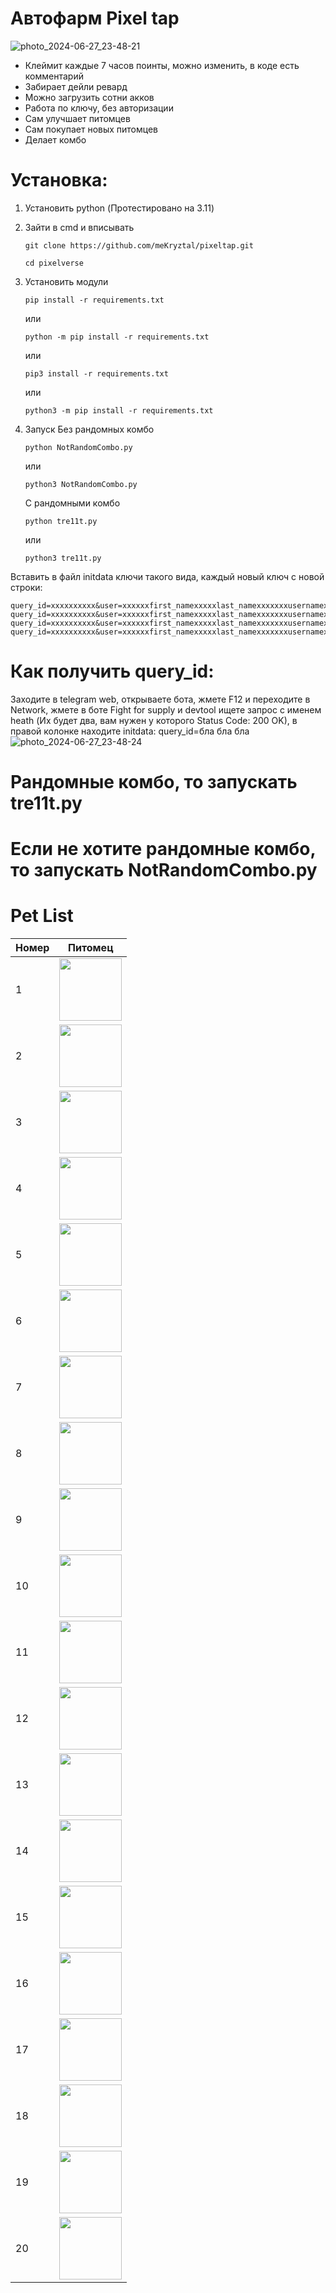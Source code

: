 # Автофарм Pixel tap
![photo_2024-06-27_23-48-21](https://github.com/meKryztal/pixeltap/assets/47853767/bd470927-bf60-4375-b4f2-13acc5f46d0a)

-  Клеймит каждые 7 часов поинты, можно изменить, в коде есть комментарий
-  Забирает дейли ревард
-  Можно загрузить сотни акков
-  Работа по ключу, без авторизации
-  Сам улучшает питомцев
-  Сам покупает новых питомцев
-  Делает комбо



# Установка:
1. Установить python (Протестировано на 3.11)

2. Зайти в cmd и вписывать
   ```
   git clone https://github.com/meKryztal/pixeltap.git
   ```
   ```
   cd pixelverse
   ```
4. Установить модули
   
   ```
   pip install -r requirements.txt
   ```

   или

   ```
   python -m pip install -r requirements.txt
   ```
   
   или
   
   ```
   pip3 install -r requirements.txt
   ```

   или

   ```
   python3 -m pip install -r requirements.txt
   ```

6. Запуск
   Без рандомных комбо
   ```
   python NotRandomCombo.py
   ```

   или

   ```
   python3 NotRandomCombo.py
   ```
   С рандомными комбо
   
   ```
   python tre11t.py
   ```

   или

   ```
   python3 tre11t.py
   ```
Вставить в файл initdata ключи такого вида, каждый новый ключ с новой строки:
   ```
   query_id=xxxxxxxxxx&user=xxxxxxfirst_namexxxxxlast_namexxxxxxxusernamexxxxxxxlanguage_codexxxxxxxallows_write_to_pmxxxxxxx&auth_date=xxxxxx&hash=xxxxxxx
   query_id=xxxxxxxxxx&user=xxxxxxfirst_namexxxxxlast_namexxxxxxxusernamexxxxxxxlanguage_codexxxxxxxallows_write_to_pmxxxxxxx&auth_date=xxxxxx&hash=xxxxxxx
   query_id=xxxxxxxxxx&user=xxxxxxfirst_namexxxxxlast_namexxxxxxxusernamexxxxxxxlanguage_codexxxxxxxallows_write_to_pmxxxxxxx&auth_date=xxxxxx&hash=xxxxxxx
   query_id=xxxxxxxxxx&user=xxxxxxfirst_namexxxxxlast_namexxxxxxxusernamexxxxxxxlanguage_codexxxxxxxallows_write_to_pmxxxxxxx&auth_date=xxxxxx&hash=xxxxxxx
   ```

# Как получить query_id:
Заходите в telegram web, открываете бота, жмете F12 и переходите в Network, жмете в боте Fight for supply и devtool ищете запрос с именем heath (Их будет два, вам нужен у которого Status Code: 200 OK), в правой колонке находите initdata: query_id=бла бла бла
![photo_2024-06-27_23-48-24](https://github.com/meKryztal/pixeltap/assets/47853767/9abd5c91-2acd-4991-b458-0b11c43f37fc)

# Рандомные комбо, то запускать tre11t.py
# Если не хотите рандомные комбо, то запускать NotRandomCombo.py

# Pet List
| Номер                               | Питомец                                                    |
| ---------------------------------- | ------------------------------------------------------------- |
| 1 | <img src="https://storage.googleapis.com/pixelverse-dev.appspot.com/1717749670570_1.png" width="100" height="100"> |
| 2 | <img src="https://storage.googleapis.com/pixelverse-dev.appspot.com/1717753602725_black_puma.png" width="100" height="100"> |
| 3 | <img src="https://storage.googleapis.com/pixelverse-dev.appspot.com/1717750211798_19.png" width="100" height="100"> |
| 4 | <img src="https://storage.googleapis.com/pixelverse-dev.appspot.com/1717750211795_16.png" width="100" height="100"> |
| 5 | <img src="https://storage.googleapis.com/pixelverse-dev.appspot.com/1717750072415_13.png" width="100" height="100"> |
| 6 | <img src="https://storage.googleapis.com/pixelverse-dev.appspot.com/1717750072416_15.png" width="100" height="100"> |
| 7 | <img src="https://storage.googleapis.com/pixelverse-dev.appspot.com/1717749670581_5.png" width="100" height="100"> |
| 8 | <img src="https://storage.googleapis.com/pixelverse-dev.appspot.com/1717749762365_8.png" width="100" height="100"> |
| 9 | <img src="https://storage.googleapis.com/pixelverse-dev.appspot.com/1717749670580_4.png" width="100" height="100"> |
| 10 | <img src="https://storage.googleapis.com/pixelverse-dev.appspot.com/1717750072415_14.png" width="100" height="100"> |
| 11 | <img src="https://storage.googleapis.com/pixelverse-dev.appspot.com/1717750072412_11.png" width="100" height="100"> |
| 12 | <img src="https://storage.googleapis.com/pixelverse-dev.appspot.com/1717750072414_12.png" width="100" height="100"> |
| 13 | <img src="https://storage.googleapis.com/pixelverse-dev.appspot.com/1717750211797_18.png" width="100" height="100"> |
| 14 | <img src="https://storage.googleapis.com/pixelverse-dev.appspot.com/1717749762363_6.png" width="100" height="100"> |
| 15 | <img src="https://storage.googleapis.com/pixelverse-dev.appspot.com/1717749762367_10.png" width="100" height="100"> |
| 16 | <img src="https://storage.googleapis.com/pixelverse-dev.appspot.com/1717750211796_17.png" width="100" height="100"> |
| 17 | <img src="https://storage.googleapis.com/pixelverse-dev.appspot.com/1717749670578_2.png" width="100" height="100"> |
| 18 | <img src="https://storage.googleapis.com/pixelverse-dev.appspot.com/1717749670579_3.png" width="100" height="100"> |
| 19 | <img src="https://storage.googleapis.com/pixelverse-dev.appspot.com/1717749762364_7.png" width="100" height="100"> |
| 20 | <img src="https://storage.googleapis.com/pixelverse-dev.appspot.com/1717749762366_9.png" width="100" height="100"> |

